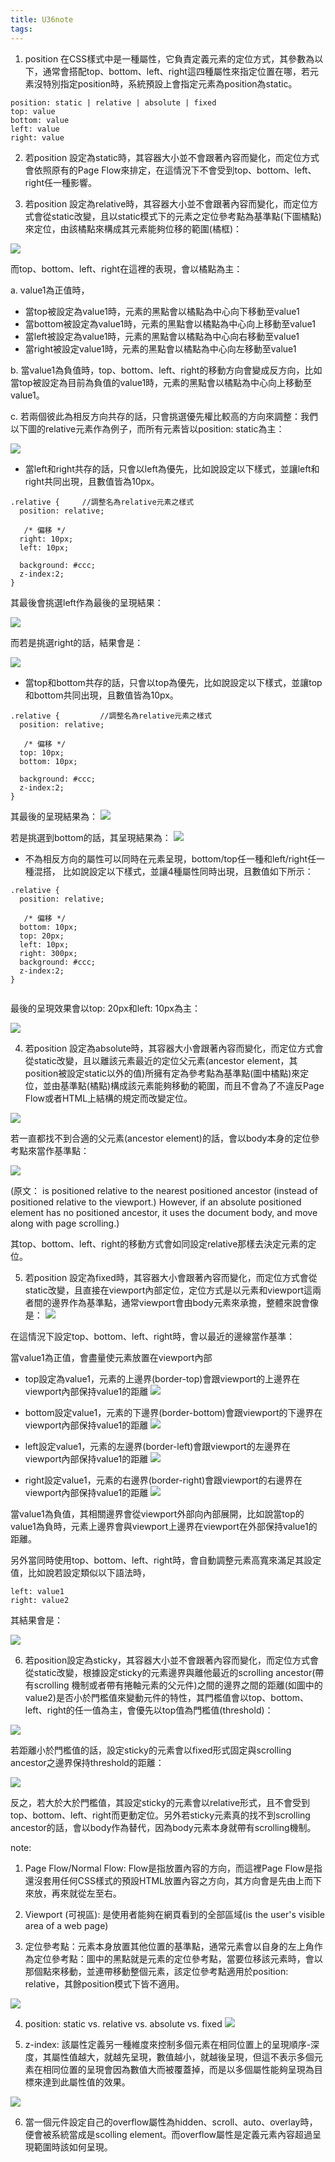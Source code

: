 ```yaml
---
title: U36note
tags:
---
```



1. position 在CSS樣式中是一種屬性，它負責定義元素的定位方式，其參數為以下，通常會搭配top、bottom、left、right這四種屬性來指定位置在哪，若元素沒特別指定position時，系統預設上會指定元素為position為static。

```
position: static | relative | absolute | fixed
top: value
bottom: value
left: value
right: value
```

2. 若position 設定為static時，其容器大小並不會跟著內容而變化，而定位方式會依照原有的Page Flow來排定，在這情況下不會受到top、bottom、left、right任一種影響。

3. 若position 設定為relative時，其容器大小並不會跟著內容而變化，而定位方式會從static改變，且以static模式下的元素之定位參考點為基準點(下圖橘點)來定位，由該橘點來構成其元素能夠位移的範圍(橘框)：

![](https://res.cloudinary.com/dqfxgtyoi/image/upload/v1629707392/blog/htmlPosition/relativeStartPoint_nsc1nk.png)

而top、bottom、left、right在這裡的表現，會以橘點為主：

a. value1為正值時，
- 當top被設定為value1時，元素的黑點會以橘點為中心向下移動至value1
- 當bottom被設定為value1時，元素的黑點會以橘點為中心向上移動至value1
- 當left被設定為value1時，元素的黑點會以橘點為中心向右移動至value1
- 當right被設定value1時，元素的黑點會以橘點為中心向左移動至value1

b. 當value1為負值時，top、bottom、left、right的移動方向會變成反方向，比如當top被設定為目前為負值的value1時，元素的黑點會以橘點為中心向上移動至value1。


c. 若兩個彼此為相反方向共存的話，只會挑選優先權比較高的方向來調整：我們以下圖的relative元素作為例子，而所有元素皆以position: static為主：

![](https://res.cloudinary.com/dqfxgtyoi/image/upload/v1629793848/blog/htmlPosition/originPos_a8a7ma.png)


- 當left和right共存的話，只會以left為優先，比如說設定以下樣式，並讓left和right共同出現，且數值皆為10px。
```
.relative {		//調整名為relative元素之樣式
  position: relative; 

   /* 偏移 */
  right: 10px;
  left: 10px;
  
  background: #ccc;
  z-index:2;
}
```

其最後會挑選left作為最後的呈現結果：

![](https://res.cloudinary.com/dqfxgtyoi/image/upload/v1629792533/blog/htmlPosition/coexist_rightAndleft_n4wfjy.png)

而若是挑選right的話，結果會是：

![](https://res.cloudinary.com/dqfxgtyoi/image/upload/v1629793057/blog/htmlPosition/rightRelativePos_aez4yw.png)


- 當top和bottom共存的話，只會以top為優先，比如說設定以下樣式，並讓top和bottom共同出現，且數值皆為10px。

```
.relative {			//調整名為relative元素之樣式
  position: relative; 

   /* 偏移 */
  top: 10px;
  bottom: 10px;
  
  background: #ccc;
  z-index:2;
}

```

其最後的呈現結果為：
![](https://res.cloudinary.com/dqfxgtyoi/image/upload/v1629793297/blog/htmlPosition/coexist_topAndbottom_cd6kib.png)

若是挑選到bottom的話，其呈現結果為：
![](https://res.cloudinary.com/dqfxgtyoi/image/upload/v1629793297/blog/htmlPosition/bottomRelativePos_vnl36d.png)

- 不為相反方向的屬性可以同時在元素呈現，bottom/top任一種和left/right任一種混搭，
比如說設定以下樣式，並讓4種屬性同時出現，且數值如下所示：

```
.relative {
  position: relative; 

   /* 偏移 */
  bottom: 10px;
  top: 20px;
  left: 10px;
  right: 300px;
  background: #ccc;
  z-index:2;
}


```

最後的呈現效果會以top: 20px和left: 10px為主：

![](https://res.cloudinary.com/dqfxgtyoi/image/upload/v1629793622/blog/htmlPosition/coexist_fourPos_auzrtm.png)


4. 若position 設定為absolute時，其容器大小會跟著內容而變化，而定位方式會從static改變，且以離該元素最近的定位父元素(ancestor element，其position被設定static以外的值)所擁有定為參考點為基準點(圖中橘點)來定位，並由基準點(橘點)構成該元素能夠移動的範圍，而且不會為了不違反Page Flow或者HTML上結構的規定而改變定位。

![](https://res.cloudinary.com/dqfxgtyoi/image/upload/v1629708899/blog/htmlPosition/absoluteStartPoint_ihsj9c.png) 

若一直都找不到合適的父元素(ancestor element)的話，會以body本身的定位參考點來當作基準點：

![](https://res.cloudinary.com/dqfxgtyoi/image/upload/v1629709253/blog/htmlPosition/bodyStartPoint_en0fzx.png)

(原文： is positioned relative to the nearest positioned ancestor (instead of positioned relative to the viewport.) However, if an absolute positioned element has no positioned ancestor, it uses the document body, and move along with page scrolling.)

其top、bottom、left、right的移動方式會如同設定relative那樣去決定元素的定位。

5. 若position 設定為fixed時，其容器大小會跟著內容而變化，而定位方式會從static改變，且直接在viewport內部定位，定位方式是以元素和viewport這兩者間的邊界作為基準點，通常viewport會由body元素來承擔，整體來說會像是：
![](https://res.cloudinary.com/dqfxgtyoi/image/upload/v1629711523/blog/htmlPosition/originFixed_gy0g62.png)

在這情況下設定top、bottom、left、right時，會以最近的邊線當作基準：

當value1為正值，會盡量使元素放置在viewport內部
- top設定為value1，元素的上邊界(border-top)會跟viewport的上邊界在viewport內部保持value1的距離
![](https://res.cloudinary.com/dqfxgtyoi/image/upload/v1629711353/blog/htmlPosition/topFixed_yavtfv.png)

- bottom設定value1，元素的下邊界(border-bottom)會跟viewport的下邊界在viewport內部保持value1的距離
![](https://res.cloudinary.com/dqfxgtyoi/image/upload/v1629711353/blog/htmlPosition/bottomFiexd_h9olxv.png)

- left設定value1，元素的左邊界(border-left)會跟viewport的左邊界在viewport內部保持value1的距離
![](https://res.cloudinary.com/dqfxgtyoi/image/upload/v1629711353/blog/htmlPosition/leftFixed_czb3te.png)

- right設定value1，元素的右邊界(border-right)會跟viewport的右邊界在viewport內部保持value1的距離
![](https://res.cloudinary.com/dqfxgtyoi/image/upload/v1629711353/blog/htmlPosition/rightFixed_bewenm.png)

當value1為負值，其相關邊界會從viewport外部向內部展開，比如說當top的value1為負時，元素上邊界會與viewport上邊界在viewport在外部保持value1的距離。

另外當同時使用top、bottom、left、right時，會自動調整元素高寬來滿足其設定值，比如說若設定類似以下語法時，
```
left: value1
right: value2
```

其結果會是：

![](https://res.cloudinary.com/dqfxgtyoi/image/upload/v1629713038/blog/htmlPosition/leftrightFixedExample_gfitur.png)

6. 若position設定為sticky，其容器大小並不會跟著內容而變化，而定位方式會從static改變，根據設定sticky的元素邊界與離他最近的scrolling ancestor(帶有scrolling 機制或者帶有捲軸元素的父元件)之間的邊界之間的距離(如圖中的value2)是否小於門檻值來變動元件的特性，其門檻值會以top、bottom、left、right的任一值為主，會優先以top值為門檻值(threshold)：

![](https://res.cloudinary.com/dqfxgtyoi/image/upload/v1629787015/blog/htmlPosition/stickyPosition_kxapar.png)

若距離小於門檻值的話，設定sticky的元素會以fixed形式固定與scrolling ancestor之邊界保持threshold的距離：

![](https://res.cloudinary.com/dqfxgtyoi/image/upload/v1629787535/blog/htmlPosition/sticky2Fixed_uhhon4.png)

反之，若大於大於門檻值，其設定sticky的元素會以relative形式，且不會受到top、bottom、left、right而更動定位。另外若sticky元素真的找不到scrolling ancestor的話，會以body作為替代，因為body元素本身就帶有scrolling機制。 

note:
1. Page Flow/Normal Flow: Flow是指放置內容的方向，而這裡Page Flow是指還沒套用任何CSS樣式的預設HTML放置內容之方向，其方向會是先由上而下來放，再來就從左至右。

2. Viewport (可視區): 是使用者能夠在網頁看到的全部區域(is the user's visible area of a web page)

3. 定位參考點：元素本身放置其他位置的基準點，通常元素會以自身的左上角作為定位參考點：圖中的黑點就是元素的定位參考點，當要位移該元素時，會以那個點來移動，並連帶移動整個元素，該定位參考點適用於position: relative，其餘position模式下皆不適用。

![](https://res.cloudinary.com/dqfxgtyoi/image/upload/v1629706579/blog/htmlPosition/positioningPoint_edkots.png)


4. position: static vs. relative vs. absolute vs. fixed 
![](https://res.cloudinary.com/dqfxgtyoi/image/upload/v1629726945/blog/htmlPosition/strengthOf4PositionsFromAC_xgtx7o.png)

5. z-index: 該屬性定義另一種維度來控制多個元素在相同位置上的呈現順序-深度，其屬性值越大，就越先呈現，數值越小，就越後呈現，但這不表示多個元素在相同位置的呈現會因為數值大而被覆蓋掉，而是以多個屬性能夠呈現為目標來達到此屬性值的效果。

![](https://res.cloudinary.com/dqfxgtyoi/image/upload/v1629726946/blog/htmlPosition/zIndexFromAC_vhpa0z.png)


6. 當一個元件設定自己的overflow屬性為hidden、scroll、auto、overlay時，便會被系統當成是scolling element。而overflow屬性是定義元素內容超過呈現範圍時該如何呈現。
